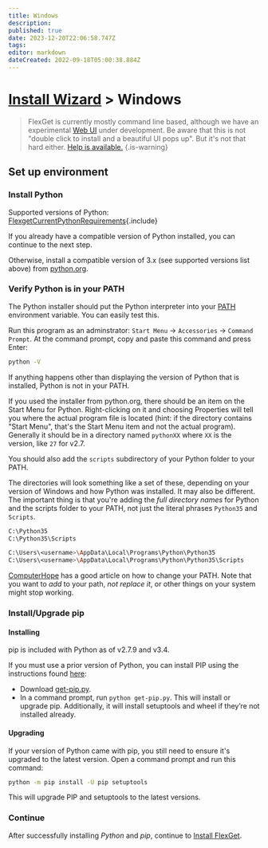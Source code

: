 ```yaml
---
title: Windows
description: 
published: true
date: 2023-12-20T22:06:58.747Z
tags: 
editor: markdown
dateCreated: 2022-09-18T05:00:38.884Z
---
```


# [Install Wizard](/InstallWizard) > Windows

> FlexGet is currently mostly command line based, although we have an experimental [Web UI](/Web-UI) under development. Be aware that this is not "double click to install and a beautiful UI pops up". But it's not that hard either. [Help is available.](/NeedHelp)
{.is-warning}

## Set up environment

### Install Python
Supported versions of Python:
[FlexgetCurrentPythonRequirements](/Includes/FlexgetCurrentPythonRequirements){.include}


If you already have a compatible version of Python installed, you can continue to the next step.

Otherwise, install a compatible version of 3.x (see supported versions list above) from [python.org](http://python.org/download/).

### Verify Python is in your PATH

The Python installer should put the Python interpreter into your [PATH](http://en.wikipedia.org/wiki/Environment_variable#System_path_variables) environment variable. You can easily test this.

Run this program as an adminstrator: `Start Menu` &rarr; `Accessories` &rarr; `Command Prompt`. At the command prompt, copy and paste this command and press Enter:
```bash
python -V
```

If anything happens other than displaying the version of Python that is installed, Python is not in your PATH.

If you used the installer from python.org, there should be an item on the Start Menu for Python. Right-clicking on it and choosing Properties will tell you where the actual program file is located (hint: if the directory contains "Start Menu", that's the Start Menu item and not the actual program). Generally it should be in a directory named `pythonXX` where `XX` is the version, like `27` for v2.7.

You should also add the `scripts` subdirectory of your Python folder to your PATH.

The directories will look something like a set of these, depending on your version of Windows and how Python was installed. It may also be different. The important thing is that you're adding the *full directory names* for Python and the scripts folder to your PATH, not just the literal phrases `Python35` and `Scripts`.
```bash
C:\Python35
C:\Python35\Scripts

C:\Users\<username>\AppData\Local\Programs\Python\Python35
C:\Users\<username>\AppData\Local\Programs\Python\Python35\Scripts
```

[ComputerHope](https://www.computerhope.com/issues/ch000549.htm) has a good article on how to change your PATH. Note that you want to *add* to your path, *not replace it*, or other things on your system might stop working.

### Install/Upgrade pip
<!-- https://sites.google.com/site/pydatalog/python/pip-for-windows
pipwin is broken as of September 2016 - setuptools moved to Github and pipwin is still trying (as of May 2017) to access the old bitbucket.org URL -->

#### Installing
pip is included with Python as of v2.7.9 and v3.4.

If you must use a prior version of Python, you can install PIP using the instructions found [here](https://packaging.python.org/installing/#install-pip-setuptools-and-wheel):

- Download [get-pip.py](https://bootstrap.pypa.io/get-pip.py).
- In a command prompt, run `python get-pip.py`. This will install or upgrade pip. Additionally, it will install setuptools and wheel if they’re not installed already.

#### Upgrading
If your version of Python came with pip, you still need to ensure it's upgraded to the latest version. Open a command prompt and run this command:

```bash
python -m pip install -U pip setuptools
```

This will upgrade PIP and setuptools to the latest versions.

### Continue
After successfully installing *Python* and *pip*, continue to [Install FlexGet](/InstallWizard/Windows/FlexGet).
